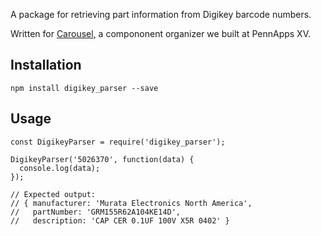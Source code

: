 A package for retrieving part information from Digikey barcode numbers.

Written for [Carousel](https://devpost.com/software/carousel-zhj3x8), a compononent organizer we built at PennApps XV.

## Installation

```
npm install digikey_parser --save
```

## Usage

```
const DigikeyParser = require('digikey_parser');

DigikeyParser('5026370', function(data) {
  console.log(data);
});

// Expected output:
// { manufacturer: 'Murata Electronics North America',
//   partNumber: 'GRM155R62A104KE14D',
//   description: 'CAP CER 0.1UF 100V X5R 0402' }
```
